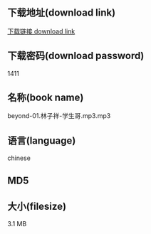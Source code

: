 ## 下载地址(download link)
[下载链接 download link](https://tutu365.netlify.app/?s=beyond-01.%E6%9E%97%E5%AD%90%E7%A5%A5-%E5%AD%A6%E7%94%9F%E5%93%A5.mp3)

## 下载密码(download password)
1411

## 名称(book name)
beyond-01.林子祥-学生哥.mp3.mp3

## 语言(language)
chinese

## MD5


## 大小(filesize)
3.1 MB
